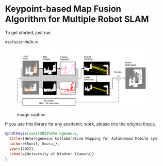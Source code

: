 # Keypoint-based Map Fusion Algorithm for Multiple Robot SLAM

To get started, just run
```
mapFusionMAIN.m
```

<figure><img src="Figures/overview.pdf"><figcaption>image caption</figcaption></figure>

If you use this library for any academic work, please cite the original [thesis](https://scholar.uwindsor.ca/etd/8790/).

```bibtex
@phdthesis{sunil2022heterogeneous,
  title={Heterogeneous Collaborative Mapping for Autonomous Mobile Systems},
  author={Sunil, Sooraj},
  year={2022},
  school={University of Windsor (Canada)}
}
```
